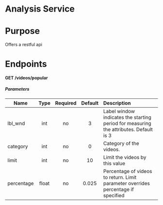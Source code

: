 Analysis Service
================

# Purpose

Offers a restful api

# Endpoints

#### **GET** /videos/popular

##### Parameters

|Name       | Type      | Required  | Default | Description |
| --        | :--:      | :--:      | :--:    |  :--        |
| lbl_wnd | int | no | 3 | Label window indicates the starting period for measuring the attributes. Default is 3 |",
| category | int | no | 0 | Category of the videos. |",
| limit | int | no | 10 | Limit the videos by this value |",
| percentage | float | no | 0.025 | Percentage of videos to return. Limit parameter overrides percentage if specified |"






